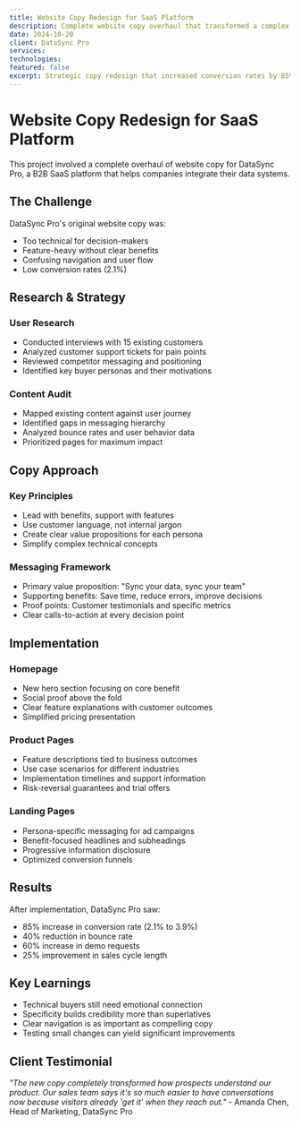 ```yaml
---
title: Website Copy Redesign for SaaS Platform
description: Complete website copy overhaul that transformed a complex technical product into clear, compelling messaging that converts visitors into customers.
date: 2024-10-20
client: DataSync Pro
services:
technologies:
featured: false
excerpt: Strategic copy redesign that increased conversion rates by 85% through clear, benefit-focused messaging.
---
```


# Website Copy Redesign for SaaS Platform

This project involved a complete overhaul of website copy for DataSync Pro, a B2B SaaS platform that helps companies integrate their data systems.

## The Challenge

DataSync Pro's original website copy was:
- Too technical for decision-makers
- Feature-heavy without clear benefits
- Confusing navigation and user flow
- Low conversion rates (2.1%)

## Research & Strategy

### User Research
- Conducted interviews with 15 existing customers
- Analyzed customer support tickets for pain points
- Reviewed competitor messaging and positioning
- Identified key buyer personas and their motivations

### Content Audit
- Mapped existing content against user journey
- Identified gaps in messaging hierarchy
- Analyzed bounce rates and user behavior data
- Prioritized pages for maximum impact

## Copy Approach

### Key Principles
- Lead with benefits, support with features
- Use customer language, not internal jargon
- Create clear value propositions for each persona
- Simplify complex technical concepts

### Messaging Framework
- Primary value proposition: "Sync your data, sync your team"
- Supporting benefits: Save time, reduce errors, improve decisions
- Proof points: Customer testimonials and specific metrics
- Clear calls-to-action at every decision point

## Implementation

### Homepage
- New hero section focusing on core benefit
- Social proof above the fold
- Clear feature explanations with customer outcomes
- Simplified pricing presentation

### Product Pages
- Feature descriptions tied to business outcomes
- Use case scenarios for different industries
- Implementation timelines and support information
- Risk-reversal guarantees and trial offers

### Landing Pages
- Persona-specific messaging for ad campaigns
- Benefit-focused headlines and subheadings
- Progressive information disclosure
- Optimized conversion funnels

## Results

After implementation, DataSync Pro saw:
- 85% increase in conversion rate (2.1% to 3.9%)
- 40% reduction in bounce rate
- 60% increase in demo requests
- 25% improvement in sales cycle length

## Key Learnings

- Technical buyers still need emotional connection
- Specificity builds credibility more than superlatives
- Clear navigation is as important as compelling copy
- Testing small changes can yield significant improvements

## Client Testimonial

*"The new copy completely transformed how prospects understand our product. Our sales team says it's so much easier to have conversations now because visitors already 'get it' when they reach out."* - Amanda Chen, Head of Marketing, DataSync Pro